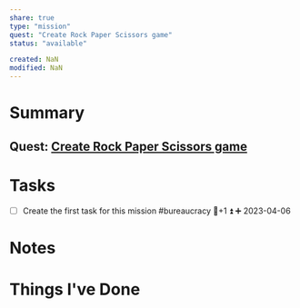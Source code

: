 ```yaml
---
share: true
type: "mission"
quest: "Create Rock Paper Scissors game"
status: "available"

created: NaN 
modified: NaN
---
```

 
# Summary
## Quest: [Create Rock Paper Scissors game](./Create%20Rock%20Paper%20Scissors%20game.md)
# Tasks
- [ ] Create the first task for this mission #bureaucracy 🥄+1 ⏫ ➕ 2023-04-06

# Notes

# Things I've Done